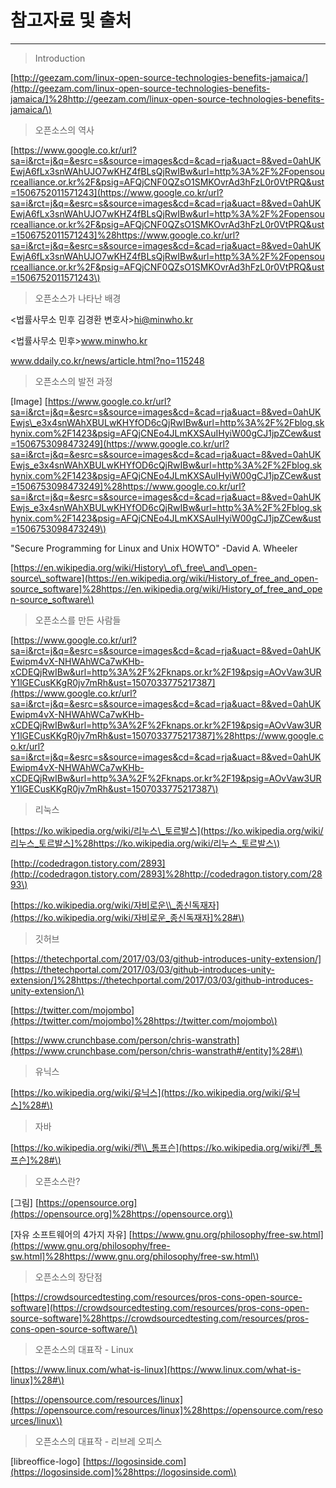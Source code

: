 # 참고자료 및 출처

---

> Introduction

[http://geezam.com/linux-open-source-technologies-benefits-jamaica/](http://geezam.com/linux-open-source-technologies-benefits-jamaica/]%28http://geezam.com/linux-open-source-technologies-benefits-jamaica/\)

> 오픈소스의 역사

[https://www.google.co.kr/url?sa=i&rct=j&q=&esrc=s&source=images&cd=&cad=rja&uact=8&ved=0ahUKEwjA6fLx3snWAhUJO7wKHZ4fBLsQjRwIBw&url=http%3A%2F%2Fopensourcealliance.or.kr%2F&psig=AFQjCNF0QZsO1SMKOvrAd3hFzL0r0VtPRQ&ust=1506752011571243](https://www.google.co.kr/url?sa=i&rct=j&q=&esrc=s&source=images&cd=&cad=rja&uact=8&ved=0ahUKEwjA6fLx3snWAhUJO7wKHZ4fBLsQjRwIBw&url=http%3A%2F%2Fopensourcealliance.or.kr%2F&psig=AFQjCNF0QZsO1SMKOvrAd3hFzL0r0VtPRQ&ust=1506752011571243]%28https://www.google.co.kr/url?sa=i&rct=j&q=&esrc=s&source=images&cd=&cad=rja&uact=8&ved=0ahUKEwjA6fLx3snWAhUJO7wKHZ4fBLsQjRwIBw&url=http%3A%2F%2Fopensourcealliance.or.kr%2F&psig=AFQjCNF0QZsO1SMKOvrAd3hFzL0r0VtPRQ&ust=1506752011571243\)

> 오픈소스가 나타난 배경

&lt;법률사무소 민후 김경환 변호사&gt;hi@minwho.kr

&lt;법률사무소 민후&gt;www.minwho.kr

www.ddaily.co.kr/news/article.html?no=115248

> 오픈소스의 발전 과정

\[Image\] [https://www.google.co.kr/url?sa=i&rct=j&q=&esrc=s&source=images&cd=&cad=rja&uact=8&ved=0ahUKEwjs\_e3x4snWAhXBULwKHYfOD6cQjRwIBw&url=http%3A%2F%2Fblog.skhynix.com%2F1423&psig=AFQjCNEo4JLmKXSAuIHyiW00gCJ1jpZCew&ust=1506753098473249](https://www.google.co.kr/url?sa=i&rct=j&q=&esrc=s&source=images&cd=&cad=rja&uact=8&ved=0ahUKEwjs_e3x4snWAhXBULwKHYfOD6cQjRwIBw&url=http%3A%2F%2Fblog.skhynix.com%2F1423&psig=AFQjCNEo4JLmKXSAuIHyiW00gCJ1jpZCew&ust=1506753098473249]%28https://www.google.co.kr/url?sa=i&rct=j&q=&esrc=s&source=images&cd=&cad=rja&uact=8&ved=0ahUKEwjs_e3x4snWAhXBULwKHYfOD6cQjRwIBw&url=http%3A%2F%2Fblog.skhynix.com%2F1423&psig=AFQjCNEo4JLmKXSAuIHyiW00gCJ1jpZCew&ust=1506753098473249\)

"Secure Programming for Linux and Unix HOWTO" -David A. Wheeler

[https://en.wikipedia.org/wiki/History\_of\_free\_and\_open-source\_software](https://en.wikipedia.org/wiki/History_of_free_and_open-source_software]%28https://en.wikipedia.org/wiki/History_of_free_and_open-source_software\)

> 오픈소스를 만든 사람들

[https://www.google.co.kr/url?sa=i&rct=j&q=&esrc=s&source=images&cd=&cad=rja&uact=8&ved=0ahUKEwipm4vX-NHWAhWCa7wKHb-xCDEQjRwIBw&url=http%3A%2F%2Fknaps.or.kr%2F19&psig=AOvVaw3URY1lGECusKKgR0jv7mRh&ust=1507033775217387](https://www.google.co.kr/url?sa=i&rct=j&q=&esrc=s&source=images&cd=&cad=rja&uact=8&ved=0ahUKEwipm4vX-NHWAhWCa7wKHb-xCDEQjRwIBw&url=http%3A%2F%2Fknaps.or.kr%2F19&psig=AOvVaw3URY1lGECusKKgR0jv7mRh&ust=1507033775217387]%28https://www.google.co.kr/url?sa=i&rct=j&q=&esrc=s&source=images&cd=&cad=rja&uact=8&ved=0ahUKEwipm4vX-NHWAhWCa7wKHb-xCDEQjRwIBw&url=http%3A%2F%2Fknaps.or.kr%2F19&psig=AOvVaw3URY1lGECusKKgR0jv7mRh&ust=1507033775217387\)

> 리눅스

[https://ko.wikipedia.org/wiki/리누스\_토르발스](https://ko.wikipedia.org/wiki/리누스_토르발스]%28https://ko.wikipedia.org/wiki/리누스_토르발스\)

[http://codedragon.tistory.com/2893](http://codedragon.tistory.com/2893]%28http://codedragon.tistory.com/2893\)

[https://ko.wikipedia.org/wiki/자비로운\\_종신독재자](https://ko.wikipedia.org/wiki/자비로운_종신독재자]%28#\)

> 깃허브

[https://thetechportal.com/2017/03/03/github-introduces-unity-extension/](https://thetechportal.com/2017/03/03/github-introduces-unity-extension/]%28https://thetechportal.com/2017/03/03/github-introduces-unity-extension/\)

[https://twitter.com/mojombo](https://twitter.com/mojombo]%28https://twitter.com/mojombo\)

[https://www.crunchbase.com/person/chris-wanstrath](https://www.crunchbase.com/person/chris-wanstrath#/entity]%28#\)

> 유닉스

[https://ko.wikipedia.org/wiki/유닉스](https://ko.wikipedia.org/wiki/유닉스]%28#\)

> 자바

[https://ko.wikipedia.org/wiki/켄\\_톰프슨](https://ko.wikipedia.org/wiki/켄_톰프슨]%28#\)

> 오픈소스란?

\[그림\] [https://opensource.org](https://opensource.org]%28https://opensource.org\)

\[자유 소프트웨어의 4가지 자유\] [https://www.gnu.org/philosophy/free-sw.html](https://www.gnu.org/philosophy/free-sw.html]%28https://www.gnu.org/philosophy/free-sw.html\)

> 오픈소스의 장단점

[https://crowdsourcedtesting.com/resources/pros-cons-open-source-software](https://crowdsourcedtesting.com/resources/pros-cons-open-source-software]%28https://crowdsourcedtesting.com/resources/pros-cons-open-source-software/\)

> 오픈소스의 대표작 - Linux

[https://www.linux.com/what-is-linux](https://www.linux.com/what-is-linux]%28#\)

[https://opensource.com/resources/linux](https://opensource.com/resources/linux]%28https://opensource.com/resources/linux\)

> 오픈소스의 대표작 - 리브레 오피스

\[libreoffice-logo\] [https://logosinside.com](https://logosinside.com]%28https://logosinside.com\)

